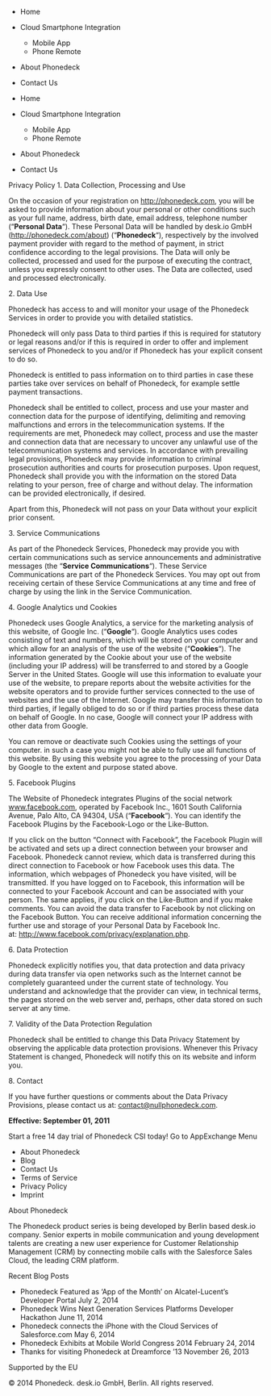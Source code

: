 *   Home
*   Cloud Smartphone Integration
    *   Mobile App
    *   Phone Remote
*   About Phonedeck
*   Contact Us

*   Home
*   Cloud Smartphone Integration
    *   Mobile App
    *   Phone Remote
*   About Phonedeck
*   Contact Us

Privacy Policy 1. Data Collection, Processing and Use

On the occasion of your registration on http://phonedeck.com, you will be asked to provide information about your personal or other conditions such as your full name, address, birth date, email address, telephone number (“**Personal Data**“). These Personal Data will be handled by desk.io GmbH (http://phonedeck.com/about) (“**Phonedeck**“), respectively by the involved payment provider with regard to the method of payment, in strict confidence according to the legal provisions. The Data will only be collected, processed and used for the purpose of executing the contract, unless you expressly consent to other uses. The Data are collected, used and processed electronically.

2\. Data Use

Phonedeck has access to and will monitor your usage of the Phonedeck Services in order to provide you with detailed statistics.

Phonedeck will only pass Data to third parties if this is required for statutory or legal reasons and/or if this is required in order to offer and implement services of Phonedeck to you and/or if Phonedeck has your explicit consent to do so.

Phonedeck is entitled to pass information on to third parties in case these parties take over services on behalf of Phonedeck, for example settle payment transactions.

Phonedeck shall be entitled to collect, process and use your master and connection data for the purpose of identifying, delimiting and removing malfunctions and errors in the telecommunication systems. If the requirements are met, Phonedeck may collect, process and use the master and connection data that are necessary to uncover any unlawful use of the telecommunication systems and services. In accordance with prevailing legal provisions, Phonedeck may provide information to criminal prosecution authorities and courts for prosecution purposes. Upon request, Phonedeck shall provide you with the information on the stored Data relating to your person, free of charge and without delay. The information can be provided electronically, if desired.

Apart from this, Phonedeck will not pass on your Data without your explicit prior consent.

3\. Service Communications

As part of the Phonedeck Services, Phonedeck may provide you with certain communications such as service announcements and administrative messages (the “**Service Communications**“). These Service Communications are part of the Phonedeck Services. You may opt out from receiving certain of these Service Communications at any time and free of charge by using the link in the Service Communication.

4\. Google Analytics und Cookies

Phonedeck uses Google Analytics, a service for the marketing analysis of this website, of Google Inc. (“**Google**“). Google Analytics uses codes consisting of text and numbers, which will be stored on your computer and which allow for an analysis of the use of the website (“**Cookies**“). The information generated by the Cookie about your use of the website (including your IP address) will be transferred to and stored by a Google Server in the United States. Google will use this information to evaluate your use of the website, to prepare reports about the website activities for the website operators and to provide further services connected to the use of websites and the use of the Internet. Google may transfer this information to third parties, if legally obliged to do so or if third parties process these data on behalf of Google. In no case, Google will connect your IP address with other data from Google.

You can remove or deactivate such Cookies using the settings of your computer. in such a case you might not be able to fully use all functions of this website. By using this website you agree to the processing of your Data by Google to the extent and purpose stated above.

5\. Facebook Plugins

The Website of Phonedeck integrates Plugins of the social network www.facebook.com, operated by Facebook Inc., 1601 South California Avenue, Palo Alto, CA 94304, USA (“**Facebook**“). You can identify the Facebook Plugins by the Facebook-Logo or the Like-Button.

If you click on the button “Connect with Facebook”, the Facebook Plugin will be activated and sets up a direct connection between your browser and Facebook. Phonedeck cannot review, which data is transferred during this direct connection to Facebook or how Facebook uses this data. The information, which webpages of Phonedeck you have visited, will be transmitted. If you have logged on to Facebook, this information will be connected to your Facebook Account and can be associated with your person. The same applies, if you click on the Like-Button and if you make comments. You can avoid the data transfer to Facebook by not clicking on the Facebook Button. You can receive additional information concerning the further use and storage of your Personal Data by Facebook Inc. at: http://www.facebook.com/privacy/explanation.php.

6\. Data Protection

Phonedeck explicitly notifies you, that data protection and data privacy during data transfer via open networks such as the Internet cannot be completely guaranteed under the current state of technology. You understand and acknowledge that the provider can view, in technical terms, the pages stored on the web server and, perhaps, other data stored on such server at any time.

7\. Validity of the Data Protection Regulation

Phonedeck shall be entitled to change this Data Privacy Statement by observing the applicable data protection provisions. Whenever this Privacy Statement is changed, Phonedeck will notify this on its website and inform you.

8\. Contact

If you have further questions or comments about the Data Privacy Provisions, please contact us at: contact@nullphonedeck.com.

**Effective: September 01, 2011**

Start a free 14 day trial of Phonedeck CSI today! Go to AppExchange Menu

*   About Phonedeck
*   Blog
*   Contact Us
*   Terms of Service
*   Privacy Policy
*   Imprint

About Phonedeck

The Phonedeck product series is being developed by Berlin based desk.io company. Senior experts in mobile communication and young development talents are creating a new user experience for Customer Relationship Management (CRM) by connecting mobile calls with the Salesforce Sales Cloud, the leading CRM platform.

Recent Blog Posts

*   Phonedeck Featured as ‘App of the Month’ on Alcatel-Lucent’s Developer Portal July 2, 2014
*   Phonedeck Wins Next Generation Services Platforms Developer Hackathon June 11, 2014
*   Phonedeck connects the iPhone with the Cloud Services of Salesforce.com May 6, 2014
*   Phonedeck Exhibits at Mobile World Congress 2014 February 24, 2014
*   Thanks for visiting Phonedeck at Dreamforce ’13 November 26, 2013

Supported by the EU

© 2014 Phonedeck. desk.io GmbH, Berlin. All rights reserved.
